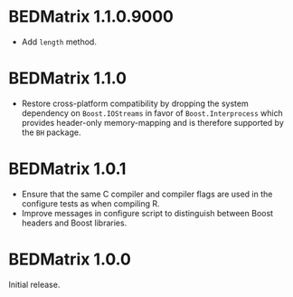 # BEDMatrix 1.1.0.9000

* Add `length` method.

# BEDMatrix 1.1.0

* Restore cross-platform compatibility by dropping the system dependency on
  `Boost.IOStreams` in favor of `Boost.Interprocess` which provides header-only
  memory-mapping and is therefore supported by the `BH` package.

# BEDMatrix 1.0.1

* Ensure that the same C compiler and compiler flags are used in the configure
  tests as when compiling R.
* Improve messages in configure script to distinguish between Boost headers and
  Boost libraries.

# BEDMatrix 1.0.0

Initial release.
